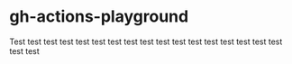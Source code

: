 # gh-actions-playground
Test
test
test
test
test
test
test
test
test
test
test
test
test
test
test
test
test
test
test
